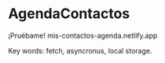 # AgendaContactos
¡Pruébame!
mis-contactos-agenda.netlify.app

Key words: fetch, asyncronus, local storage.